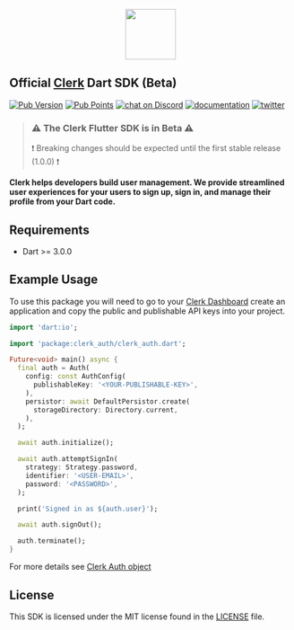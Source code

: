 <p align="center">
<img src="https://images.clerk.com/static/logo-light-mode-400x400.png" height="90">
</p>

## Official [Clerk](https://clerk.com) Dart SDK (Beta)

[![Pub Version](https://img.shields.io/pub/v/clerk_auth?color=blueviolet)](https://pub.dev/packages/clerk_auth)
[![Pub Points](https://img.shields.io/pub/points/clerk_auth?label=pub%20points)](https://pub.dev/packages/clerk_auth/score)
[![chat on Discord](https://img.shields.io/discord/856971667393609759.svg?logo=discord)](https://discord.com/invite/b5rXHjAg7A)
[![documentation](https://img.shields.io/badge/documentation-clerk-green.svg)](https://clerk.com/docs)
[![twitter](https://img.shields.io/twitter/follow/ClerkDev?style=social)](https://twitter.com/intent/follow?screen_name=ClerkDev)

> ### ⚠️ The Clerk Flutter SDK is in Beta ⚠️
> ❗️ Breaking changes should be expected until the first stable release (1.0.0) ❗️

**Clerk helps developers build user management. We provide streamlined user experiences
for your users to sign up, sign in, and manage their profile from your Dart code.**

## Requirements

* Dart >= 3.0.0

## Example Usage

To use this package you will need to go to your [Clerk Dashboard](https://dashboard.clerk.com/)
create an application and copy the public and publishable API keys into your project.

```dart
import 'dart:io';

import 'package:clerk_auth/clerk_auth.dart';

Future<void> main() async {
  final auth = Auth(
    config: const AuthConfig(
      publishableKey: '<YOUR-PUBLISHABLE-KEY>',
    ),
    persistor: await DefaultPersistor.create(
      storageDirectory: Directory.current,
    ),
  );

  await auth.initialize();

  await auth.attemptSignIn(
    strategy: Strategy.password,
    identifier: '<USER-EMAIL>',
    password: '<PASSWORD>',
  );

  print('Signed in as ${auth.user}');

  await auth.signOut();

  auth.terminate();
}
```

For more details see [Clerk Auth object](https://pub.dev/documentation/clerk_auth/latest/clerk_auth/Auth-class.html)

## License

This SDK is licensed under the MIT license found in the [LICENSE](./LICENSE) file.
